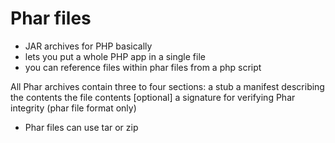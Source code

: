 # Phar files

* JAR archives for PHP basically
* lets you put a whole PHP app in a single file
* you can reference files within phar files from a php script

All Phar archives contain three to four sections:
    a stub
    a manifest describing the contents
    the file contents
    [optional] a signature for verifying Phar integrity (phar file format only)
* Phar files can use tar or zip

